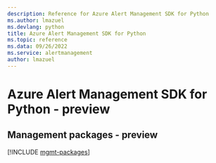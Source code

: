 ```yaml
---
description: Reference for Azure Alert Management SDK for Python
ms.author: lmazuel
ms.devlang: python
title: Azure Alert Management SDK for Python
ms.topic: reference
ms.data: 09/26/2022
ms.service: alertmanagement
author: lmazuel
---
```

# Azure Alert Management SDK for Python - preview

## Management packages - preview
[!INCLUDE [mgmt-packages](alert-management-mgmt-index.md)]